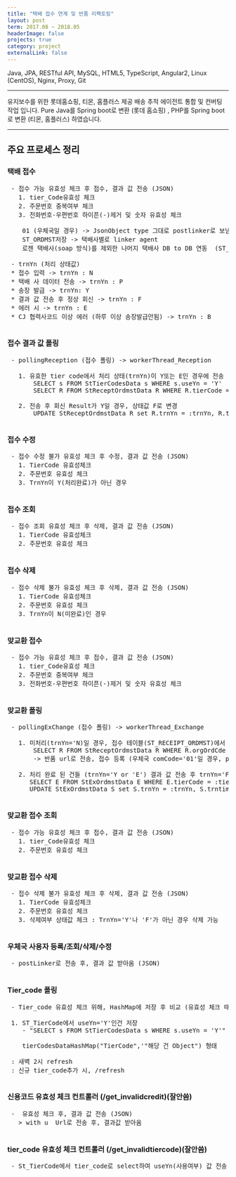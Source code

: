 ```yaml
---
title: "택배 접수 연계 및 반품 리펙토링"
layout: post
term: 2017.08 ~ 2018.05
headerImage: false
projects: true
category: project
externalLink: false
---
```


Java, JPA, RESTful API, MySQL, HTML5, TypeScript, Angular2, Linux (CentOS), Nginx, Proxy, Git

---

유지보수를 위한 롯데홈쇼핑, 티몬, 홈플러스 제공 배송 추적 에이전트 통합 및 컨버팅 작업 입니다.
Pure Java를 Spring boot로 변환 (롯데 홈쇼핑) , PHP를 Spring boot로 변환 (티몬, 홈플러스) 하였습니다.

---

<h2>주요 프로세스 정리</h2>

 <h3>택배 접수</h3>


 <pre>
 - 접수 가능 유효성 체크 후 접수, 결과 값 전송 (JSON)
   1. tier_Code유효성 체크
   2. 주문번호 중복여부 체크
   3. 전화번호-우편번호 하이픈(-)제거 및 숫자 유효성 체크

    01 (우체국일 경우) -> JsonObject type 그대로 postlinker로 보냄
    ST_ORDMST저장 -> 택배사별로 linker agent
    로젠 택배사(soap 방식)를 제외한 나머지 택배사 DB to DB 연동  (ST_ORDMST에 저장된 택배사 코드로 linker agent들이 자체 처리)

 - trnYn (처리 상태값)
 * 접수 입력 -> trnYn : N
 * 택배 사 데이터 전송 -> trnYn : P
 * 송장 발급 -> trnYn: Y
 * 결과 값 전송 후 정상 회신 -> trnYn : F
 * 에러 시 -> trnYn : E
 * CJ 협력사코드 이상 에러 (하루 이상 송장발급안됨) -> trnYn : B
 </pre>

 <h3>접수 결과 값 폴링</h3>

 <pre>
 - pollingReception (접수 폴링) -> workerThread_Reception

   1. 유효한 tier code에서 처리 상태(trnYn)이 Y또는 E인 경우에 전송
       SELECT s FROM StTierCodesData s WHERE s.useYn = 'Y'
       SELECT R FROM StReceptOrdmstData R WHERE R.tierCode = :tierCode AND (R.trnYn = 'Y' OR R.trnYn = 'E')

   2. 전송 후 회신 Result가 Y일 경우, 상태값 F로 변경
       UPDATE StReceptOrdmstData R set R.trnYn = :trnYn, R.trnTim = :trnTim WHERE R.tierCode = :tierCode AND R.orgOrdCde = :orgOrdCde
 </pre>

 <h3>접수 수정</h3>

 <pre>
 - 접수 수정 불가 유효성 체크 후 수정, 결과 값 전송 (JSON)
   1. TierCode 유효성체크
   2. 주문번호 유효성 체크
   3. TrnYn이 Y(처리완료)가 아닌 경우
 </pre>

 <h3>접수 조회</h3>

 <pre>
 - 접수 조회 유효성 체크 후 삭제, 결과 값 전송 (JSON)
   1. TierCode 유효성체크
   2. 주문번호 유효성 체크
 </pre>

 <h3>접수 삭제</h3>

 <pre>
 - 접수 삭제 불가 유효성 체크 후 삭제, 결과 값 전송 (JSON)
   1. TierCode 유효성체크
   2. 주문번호 유효성 체크
   3. TrnYn이 N(미완료)인 경우
 </pre>

 <h3>맞교환 접수</h3>

 <pre>
 - 접수 가능 유효성 체크 후 접수, 결과 값 전송 (JSON)
   1. tier_Code유효성 체크
   2. 주문번호 중복여부 체크
   3. 전화번호-우편번호 하이픈(-)제거 및 숫자 유효성 체크
 </pre>

 <h3>맞교환 폴링</h3>

 <pre>
 - pollingExChange (접수 폴링) -> workerThread_Exchange

   1. 미처리(trnYn='N)일 경우, 접수 테이블(ST_RECEIPT_ORDMST)에서 전 주문 건 정보 찾아 반품 처리
       SELECT R FROM StReceptOrdmstData R WHERE R.orgOrdCde = :orgOrdCde AND  R.tierCode = :tierCode
       -> 반품 url로 전송, 접수 등록 (우체국 comCode='01'일 경우, postlink로 접수 등록)

   2. 처리 완료 된 건들 (trnYn='Y or 'E') 결과 값 전송 후 trnYn='F' 처리 (JSON call back)
      SELECT E FROM StExOrdmstData E WHERE E.tierCode = :tierCode AND (E.trnYn = 'Y' OR E.trnYn = 'E')"
      UPDATE StExOrdmstData S set S.trnYn = :trnYn, S.trntim = :trnTim WHERE S.tierCode = :tierCode AND S.ordCde = :ordCde"
 </pre>

 <h3>맞교환 접수 조회</h3>

 <pre>
 - 접수 가능 유효성 체크 후 접수, 결과 값 전송 (JSON)
   1. tier_Code유효성 체크
   2. 주문번호 유효성 체크
 </pre>


 <h3>맞교환 접수 삭제</h3>

 <pre>
 - 접수 삭제 불가 유효성 체크 후 삭제, 결과 값 전송 (JSON)
   1. TierCode 유효성체크
   2. 주문번호 유효성 체크
   3. 삭제여부 상태값 체크 : TrnYn='Y'나 'F'가 아닌 경우 삭제 가능
 </pre>

 <h3>우체국 사용자 등록/조회/삭제/수정</h3>

 <pre>
 - postLinker로 전송 후, 결과 값 받아옴 (JSON)
 </pre>

 <h3>Tier_code 폴링</h3>

 <pre>
 - Tier_code 유효성 체크 위해, HashMap에 저장 후 비교 (유효성 체크 때마다 select시간 줄이기 위함)

 1. ST_TierCode에서 useYn='Y'인건 저장
    - "SELECT s FROM StTierCodesData s WHERE s.useYn = 'Y'"

    tierCodesDataHashMap("TierCode",'"해당 건 Object") 형태

 : 새벽 2시 refresh
 : 신규 tier_code추가 시, /refresh
 </pre>

 <h3>신용코드 유효성 체크 컨트롤러 (/get_invalidcredit)(잘안씀)</h3>

 <pre>
 -  유효성 체크 후, 결과 값 전송 (JSON)
   > with u  Url로 전송 후, 결과값 받아옴
 </pre>


 <h3>tier_code 유효성 체크 컨트롤러 (/get_invalidtiercode)(잘안씀)</h3>

 <pre>
 - St_TierCode에서 tier_code로 select하여 useYn(사용여부) 값 전송
 </pre>